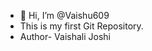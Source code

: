 - 👋 Hi, I’m @Vaishu609
- This is my first Git Repository.
- Author- Vaishali Joshi 

<!---
Vaishu609/Vaishu609 is a ✨ special ✨ repository because its `README.md` (this file) appears on your GitHub profile.
You can click the Preview link to take a look at your changes.
--->
